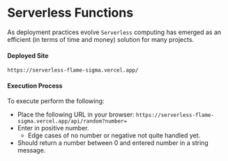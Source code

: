 # Serverless Functions

As deployment practices evolve `Serverless` computing has emerged as an efficient (in terms of time and money) solution for many projects.

#### Deployed Site

```https://serverless-flame-sigma.vercel.app/```


#### Execution Process

To execute perform the following:
- Place the following URL in your browser: ```https://serverless-flame-sigma.vercel.app/api/random?number=```  
- Enter in positive number. 
    - Edge cases of no number or negative not quite handled yet.
- Should return a number between 0 and entered number in a string message.

